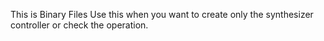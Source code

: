 This is Binary Files
Use this when you want to create only the synthesizer controller or check the operation.
